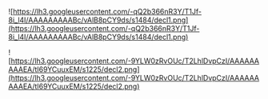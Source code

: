 ![https://lh3.googleusercontent.com/-qQ2b366nR3Y/T1Jf-8i_l4I/AAAAAAAAABc/vAlB8pCY9ds/s1484/decl1.png](https://lh3.googleusercontent.com/-qQ2b366nR3Y/T1Jf-8i_l4I/AAAAAAAAABc/vAlB8pCY9ds/s1484/decl1.png)

![https://lh3.googleusercontent.com/-9YLW0zRvOUc/T2LhlDvpCzI/AAAAAAAAAEA/tI69YCuuxEM/s1225/decl2.png](https://lh3.googleusercontent.com/-9YLW0zRvOUc/T2LhlDvpCzI/AAAAAAAAAEA/tI69YCuuxEM/s1225/decl2.png)